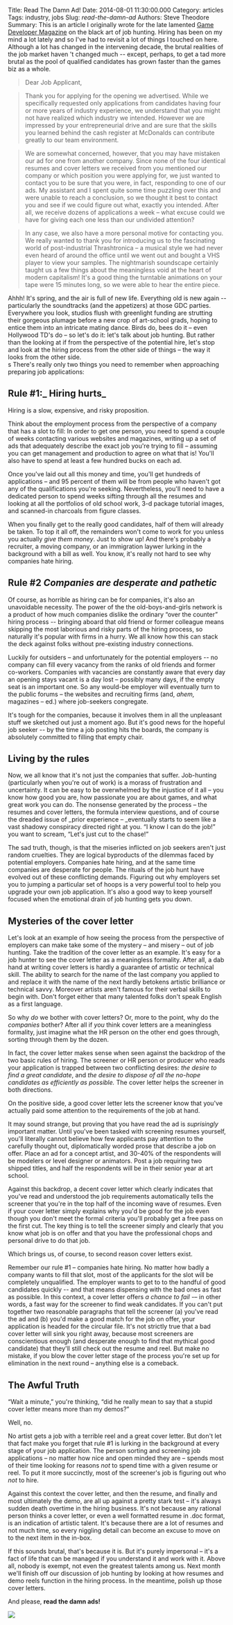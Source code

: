 Title: Read The Damn Ad!
Date: 2014-08-01 11:30:00.000
Category: articles
Tags: industry, jobs
Slug: _read-the-damn-ad_
Authors: Steve Theodore
Summary: This is an article I originally wrote for the late lamented [Game Developer Magazine](http://www.gamasutra.com/features/game-developer-magazine/) on the black art of  job hunting.  Hiring has been on my mind a lot lately and so I've had to revisit a lot of things I touched on here.  Although a lot has changed in the intervening decade, the brutal realities of the job market haven 't changed much -- except, perhaps, to get a tad more brutal as the pool of qualified candidates has grown faster than the games biz as a whole.   
  
  


>Dear Job Applicant,

>Thank you for applying for the opening we advertised. While we specifically requested only applications from candidates having four or more years of industry experience, we understand that you might not have realized which industry we intended. However we are impressed by your entrepreneurial drive and are sure that the skills you learned behind the cash register at McDonalds can contribute greatly to our team environment.

>We are somewhat concerned, however, that you may have mistaken our ad for one from another company. Since none of the four identical resumes and cover letters we received from you mentioned our company or which position you were applying for, we just wanted to contact you to be sure that you were, in fact, responding to one of our ads.  My assistant and I spent quite some time puzzling over this and were unable to reach a conclusion, so we thought it best to contact you and see if we could figure out what, exactly you intended. After all, we receive dozens of applications a week – what excuse could we have for giving each one less than our undivided attention? 

>In any case, we also have a more personal motive for contacting you. We really wanted to thank you for introducing us to the fascinating world of post-industrial Thrashtronica – a musical style we had never even heard of around the office until we went out and bought a VHS player to view your samples. The nightmarish soundscape certainly taught us a few things about the meaningless void at the heart of modern capitalism! It's a good thing the turntable animations on your tape were 15 minutes long, so we were able to hear the entire piece.   


Ahhh! It's spring, and the air is full of new life.  Everything old is new again -- particularly the soundtracks (and the appetizers) at those GDC parties. Everywhere you look, studios flush with greenlight funding are strutting their gorgeous plumage before a new crop of art-school grads, hoping to entice them into an intricate mating dance. Birds do, bees do it – even Hollywood TD's do – so let's do it: let's talk about job hunting. But rather than the looking at if from the perspective of the potential hire, let's stop and look at the hiring process from the other side of things – the way it looks from the other side.   
s
There's really only two things you need to remember when approaching preparing  job applications:


## Rule #1:_ Hiring hurts_

Hiring is a slow, expensive, and risky proposition.  
  
Think about the employment process from the perspective of a company that has a slot to fill: In order to get one person, you need to spend a couple of weeks contacting various websites and magazines, writing up a set of ads that adequately describe the exact job you're trying to fill – assuming you can get management and production to agree on what that is! You'll also have to spend at least a few hundred bucks on each ad.  
  
Once you've laid out all this money and time, you'll get hundreds of applications – and 95 percent of them will be from people who haven't got any of the qualifications you're seeking. Nevertheless, you'll need to have a dedicated person to spend weeks sifting through all the resumes and looking at all the portfolios of old school work, 3-d package tutorial images, and scanned-in charcoals from figure classes.  
  
When you finally get to the really good candidates, half of them will already be taken. To top it all off, the remainders won't come to work for you unless you actually _give them money_. Just to show up! And there's probably a recruiter, a moving company, or an immigration laywer lurking in the background with a bill as well. You know, it's really not hard to see why companies hate hiring.

## Rule #2 _Companies are desperate and pathetic_

Of course, as horrible as hiring can be for companies, it's also an unavoidable necessity.  The power of the the old-boys-and-girls network is a product of how much companies dislike the ordinary “over the counter” hiring process -- bringing aboard that old friend or former colleague means skipping the most laborious and risky parts of the hiring process, so naturally it's popular with firms in a hurry. We all know how this can stack the deck against folks without pre-existing industry connections.  
  
Luckily for outsiders – and unfortunately for the potential employers --  no company can fill every vacancy from the ranks of old friends and former co-workers. Companies with vacancies are constantly aware that every day an opening stays vacant is a day lost – possibly many days, if the empty seat is an important one. So any would-be employer will eventually turn to the public forums – the websites and recruiting firms (and, *ahem,* magazines – ed.) where job-seekers congregate.  
  
It's tough for the companies, because it involves them in all the unpleasant stuff we sketched out just a moment ago. But it's good news for the hopeful job seeker --  by the time a job posting hits the boards, the company is absolutely committed to filling that empty chair.

## Living by the rules

Now, we all know that it's not just the companies that suffer. Job-hunting (particularly when you're out of work) is a morass of frustration and uncertainty. It can be easy to be overwhelmed by the injustice of it all – you know how good you are, how passionate you are about games, and what great work you can do. The nonsense generated by the process – the resumes and cover letters, the formula interview questions, and of course the dreaded issue of _prior experience – _eventually starts to seem like a vast shadowy conspiracy directed right at you. “I know I can do the job!” you want to scream, “Let's just cut to the chase!” 


The sad truth, though, is that the miseries inflicted on job seekers aren't just random cruelties. They are logical byproducts of the dilemmas faced by potential employers. Companies hate hiring, and at the same time companies are desperate for people.  The rituals of the job hunt have evolved out of these conflicting demands. Figuring out why employers set you to jumping a particular set of hoops is a very powerful tool to help you upgrade your own job application. It's also a good way to keep yourself focused when the emotional drain of job hunting gets you down.

## Mysteries of the cover letter

Let's look at an example of how seeing the process from the perspective of employers can make take some of the mystery – and misery – out of job hunting. Take the tradition of the cover letter as an example. It's easy for a job hunter to see the cover letter as a meaningless formality. After all, a dab hand at writing cover letters is hardly a guarantee of artistic or technical skill.  The ability to search for the name of the last company you applied to and replace it with the name of the next hardly betokens artistic brilliance or technical savvy. Moreover artists aren't famous for their verbal skills to begin with.  Don't forget either that many talented folks don't speak English as a first language.  
  
So why _do_ we bother with cover letters? Or, more to the point, why do the _companies_ bother? After all if _you_ think cover letters are a meaningless formality, just imagine what the HR person on the other end goes through, sorting through them by the dozen. 

In fact, the cover letter makes sense when seen against the backdrop of the two basic rules of hiring. The screener or HR person or producer who reads your application is trapped between two conflicting desires: _the desire to find a great candidate_, and _the desire to dispose of all the no-hope candidates as efficiently as possible._  The cover letter helps the screener in both directions.

On the positive side, a good cover letter lets the screener know that you've actually paid some attention to the requirements of the job at hand.  
  
It may sound strange, but proving that you have read the ad is *suprisingly* important matter. Until you've been tasked with screening resumes yourself, you'll literally cannot believe how few applicants pay attention to the carefully thought out, diplomatically worded prose that describe a job on offer. Place an ad for a concept artist, and 30-40% of the respondents will be modelers or level designer or animators. Post a job requiring two shipped titles, and half the respondents will be in their senior year at art school.  
  
Against this backdrop, a decent cover letter which clearly indicates that you've read and understood the job requirements automatically tells the screener that you're in the top half of the incoming wave of resumes. Even if your cover letter simply explains why you'd be good for the job even though you don't meet the formal criteria you'll probably get a free pass on the first cut. The key thing is to tell the screener simply and clearly that you know what job is on offer and that you have the professional chops and personal drive to do that job. 

Which brings us, of course, to second reason cover letters exist.  
  
Remember our rule #1 – companies hate hiring. No matter how badly a company wants to fill that slot, most of the applicants for the slot will be completely unqualified. The employer wants to get to to the handful of good candidates quickly  -- and that means dispensing with the bad ones as fast as possible. In this context, a cover letter offers _a chance to fail_ -– in other words, a fast way for the screener to find weak candidates.  If you can't put together two reasonable paragraphs that tell the screener (a) you've read the ad and (b) you'd make a good match for the job on offer,  your application is headed for the circular file. It's not strictly true that a bad cover letter will sink you right away, because most screeners are conscientious enough (and desperate enough to find that mythical good candidate) that they'll still check out the resume and reel. But make no mistake, if you blow the cover letter stage of the process you're set up for elimination in the next round – anything else is a comeback.

## The Awful Truth


“Wait a minute,” you're thinking, “did he really mean to say that a stupid cover letter means more than my demos?”  
  
Well, no.  
  
No artist gets a job with a terrible reel and a great cover letter. But don't let that fact make you forget that rule #1 is lurking in the background at every stage of your job application. The person sorting and screening job applications – no matter how nice and open minded they are –  spends most of their time looking for reasons _not_ to spend time with a given resume or reel. To put it more succinctly, most of the screener's job is figuring out who _not_ to hire.  
  
Against this context the cover letter, and then the resume, and finally and most ultimately the demo, are all up against a pretty stark test – it's always sudden death overtime in the hiring business. It's not because any rational person thinks a cover letter, or even a well formatted resume in .doc format, is an indication of artistic talent. It's because there are a lot of resumes and not much time, so every niggling detail can become an excuse to move on to the next item in the in-box. 

If this sounds brutal, that's because it is. But it's purely impersonal – it's a fact of life that can be managed if you understand it and work with it. Above all, nobody is exempt, not even the greatest talents among us. Next month we'll finish off our discussion of job hunting by looking at how resumes and demo reels function in the hiring process. In the meantime, polish up those cover letters. 

And please, **read the damn ads!**  
  

[![](http://cdn.gagbay.com/2013/12/after_months_of_unsuccessful_job_hunting_this_is_how_i_imagine_every_hr_department_that_emails_me-398855.jpg)](http://cdn.gagbay.com/2013/12/after_months_of_unsuccessful_job_hunting_this_is_how_i_imagine_every_hr_department_that_emails_me-398855.jpg)

  



